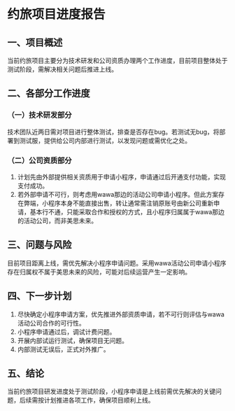 
# 约旅项目进度报告
## 一、项目概述
当前约旅项目主要分为技术研发和公司资质办理两个工作进度，目前项目整体处于测试阶段，需解决相关问题后推进上线。

## 二、各部分工作进度
### （一）技术研发部分
技术团队近两日需对项目进行整体测试，排查是否存在bug。若测试无bug，将部署到测试服，提供给公司内部进行测试，以发现问题或需优化之处。

### （二）公司资质部分
1. 计划先由外部提供相关资质用于申请小程序，申请通过后开通支付功能，实现支付成功。
2. 若外部申请不可行，则考虑用wawa那边的活动公司申请小程序。但此方案存在弊端，小程序本身不能直接出售，转让通常需注销原账号由新公司重新申请，基本行不通，只能采取合作和授权的方式，且小程序归属属于wawa那边的活动公司，而非美思未来。

## 三、问题与风险
目前项目距离上线，需优先解决小程序申请问题。采用wawa活动公司申请小程序存在归属权不属于美思未来的风险，可能对后续运营产生一定影响。

## 四、下一步计划
1. 尽快确定小程序申请方案，优先推进外部资质申请，若不可行则评估与wawa活动公司合作的可行性。
2. 小程序申请通过后，调试计费问题。
3. 开展内部试运行测试，确保项目无问题。
4. 内部测试无误后，正式对外推广。

## 五、结论
当前约旅项目研发进度处于测试阶段，小程序申请是上线前需优先解决的关键问题，后续需按计划推进各项工作，确保项目顺利上线。 

